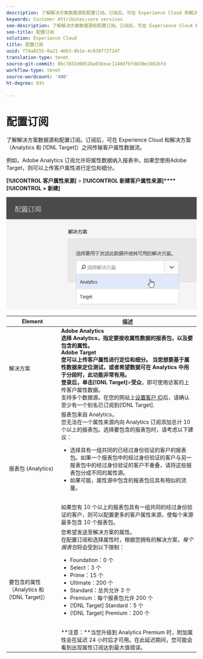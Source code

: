 ```yaml
---
description: 了解解决方案数据源和配置订阅。订阅后，可在 Experience Cloud 和解决方案（Analytics 和 Target）之间传输客户属性数据流。
keywords: Customer Attributes;core services
seo-description: 了解解决方案数据源和配置订阅。订阅后，可在 Experience Cloud 和解决方案（Analytics 和 Target）之间传输客户属性数据流。
seo-title: 配置订阅
solution: Experience Cloud
title: 配置订阅
uuid: f74a8155-0a21-46b3-9b1e-4c838f72f24f
translation-type: tm+mt
source-git-commit: 0bc7032d0052ba03beac1140dfbfd630e1802bfd
workflow-type: tm+mt
source-wordcount: '400'
ht-degree: 93%

---
```



# 配置订阅

了解解决方案数据源和配置订阅。订阅后，可在 Experience Cloud 和解决方案（Analytics 和 [!DNL Target]）之间传输客户属性数据流。

例如，Adobe Analytics 订阅允许将属性数据纳入报表中。如果您使用Adobe Target，则可以上传客户属性进行定位和细分。

**[!UICONTROL 客户属性来源]** > **[!UICONTROL 新建客户属性来源]****[!UICONTROL > 新建]**

![](assets/configure_subscription_page.png)

| Element | 描述 |
|--- |--- |
| 解决方案 | **Adobe Analytics **<br>选择 Analytics，指定要接收属性数据的报表包，以及要包含的属性。<br>**Adobe Target**<br>您可以上传客户属性进行定位和细分。 当您想要基于属性数据来定位测试，或者希望数据可在 Analytics 中用于分段时，此功能非常有用。<br>登录后，单击&#x200B;**[!DNL Target]**>**&#x200B;受众&#x200B;**，即可使用访客的上传客户属性数据。<br>支持多个数据源。在您的网站上[设置客户 ID](../core-services/core-services.md)后，请确认至少有一个别名已订阅到[!DNL Target]. |
| 报表包 (Analytics) | 报表包来自 Analytics。<br>您无法在一个属性来源内向 Analytics 订阅添加总计 10 个以上的报表包。选择要包含的报表包时，请考虑以下建议：<ul><li>选择具有一组共同的已经过身份验证的客户的报表包。如果一个报表包中的经过身份验证的客户与另一报表包中的经过身份验证的客户不重叠，请将这些报表包分成不同的属性源。</li><li>如果可能，属性源中包含的报表包应具有相似的流量。</li></ul><br>如果您有 10 个以上的报表包具有一组共同的经过身份验证的客户，则可以配置更多的客户属性来源，使每个来源最多包含 10 个报表包。 |
| 要包含的属性（Analytics 和 [!DNL Target]） | 您希望发送至解决方案的属性。<br>在配置订阅和选择属性时，根据您拥有的解决方案，_每个报表包_&#x200B;将会受到以下限制：<ul><li>Foundation：0 个</li><li>Select：3 个</li><li>Prime：15 个</li><li>Ultimate：200 个</li><li>Standard：总共允许 3 个</li><li>Premium：每个报表包允许 200 个</li><li>[!DNL Target] Standard：5 个</li><li>[!DNL Target] Premium：200 个</li></ul><br>**注意：**当您升级到 Analytics Premium 时，附加属性会在延迟 24 小时后才可用。在此延迟期间，您可能会看到出现属性订阅达到最大值错误。 |
